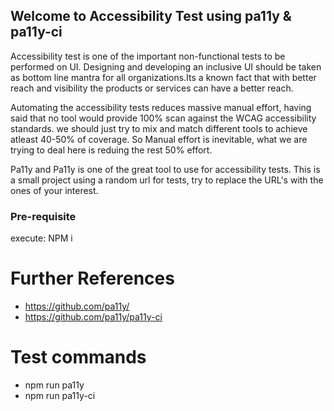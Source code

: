 ## Welcome to Accessibility Test using pa11y & pa11y-ci

Accessibility test is one of the important non-functional tests to be performed on UI. Designing and developing an inclusive UI should be taken as bottom line mantra for all organizations.Its a known fact that with better reach and visibility the products or services can have a better reach. 

Automating the accessibility tests reduces massive manual effort, having said that no tool would provide 100% scan against the WCAG accessibility standards. we should just try to mix and match different tools to achieve atleast 40-50% of coverage. So Manual effort is inevitable, what we are trying to deal here is reduing the rest 50% effort. 


Pa11y and Pa11y is one of the great tool to use for accessibility tests. This is a small project using a random url for tests, try to replace the URL's with the ones of your interest.


### Pre-requisite

execute: NPM i


# Further References
- https://github.com/pa11y/
- https://github.com/pa11y/pa11y-ci


# Test commands
- npm run pa11y
- npm run pa11y-ci

```

